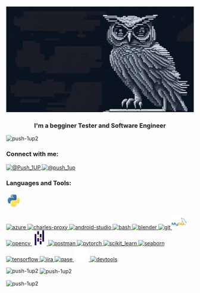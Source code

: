 ![Header](https://github.com/Push-1UP2/Push-1UP2/blob/main/assets/kandinsky-download-1700682675464.png)

<h3 align="center">I'm a begginer Tester and Software Engineer</h3>

<p align="left"> <img src="https://komarev.com/ghpvc/?username=push-1up2&label=Profile%20views&color=0e75b6&style=flat" alt="push-1up2" /> </p>

<h3 align="left">Connect with me: </h3>
<p align="left">
<a href="https://t.me/Push_1UP" target="blank"> <img align="center" src="https://www.vectorlogo.zone/logos/telegram/telegram-icon.svg" alt="@Push_1UP" width="40" height="40"/> </a>
<a href="https://vk.com/push_1up" target="blank"> <img align="center" src="https://www.vectorlogo.zone/logos/vk/vk-icon.svg" alt="@push_1up" width="40" height="40"/> </a>
</p>

<h3 align="left">Languages and Tools:</h3>

<p align="left">

<a href="https://www.python.org" target="_blank" rel="noreferrer"> <img src="https://raw.githubusercontent.com/devicons/devicon/master/icons/python/python-original.svg" alt="python" width="40" height="40"/> </a>

<a href="https://azure.microsoft.com/en-in/products/devops/" target="_blank" rel="noreferrer"> <img src="https://code.benco.io/icon-collection/azure-icons/Azure-DevOps.svg" alt="azure" width="40" height="40"/> </a>
<a href="https://www.charlesproxy.com/" target="_blank" rel="noreferrer"> <img src="https://raw.githubusercontent.com/simple-icons/simple-icons/b746583f3edc812ef7c20d3cc9d82a7d5be33a98/icons/charles.svg" alt="charles-proxy" width="40" height="40"/> </a>
<a href="https://developer.android.com/studio/" target="_blank" rel="noreferrer"> <img src="https://cdn.jsdelivr.net/gh/devicons/devicon/icons/androidstudio/androidstudio-original.svg" alt="android-studio" width="40" height="40"/> </a>
<a href="https://www.gnu.org/software/bash/" target="_blank" rel="noreferrer"> <img src="https://www.vectorlogo.zone/logos/gnu_bash/gnu_bash-icon.svg" alt="bash" width="40" height="40"/> </a>
<a href="https://www.blender.org/" target="_blank" rel="noreferrer"> <img src="https://download.blender.org/branding/community/blender_community_badge_black.svg" alt="blender" width="40" height="40"/> </a>
<a href="https://git-scm.com/" target="_blank" rel="noreferrer"> <img src="https://www.vectorlogo.zone/logos/git-scm/git-scm-icon.svg" alt="git" width="40" height="40"/> </a>
<a href="https://www.mysql.com/" target="_blank" rel="noreferrer"> <img src="https://raw.githubusercontent.com/devicons/devicon/master/icons/mysql/mysql-original-wordmark.svg" alt="mysql" width="40" height="40"/> </a>
<a href="https://opencv.org/" target="_blank" rel="noreferrer"> <img src="https://www.vectorlogo.zone/logos/opencv/opencv-icon.svg" alt="opencv" width="40" height="40"/> </a>
<a href="https://pandas.pydata.org/" target="_blank" rel="noreferrer"> <img src="https://raw.githubusercontent.com/devicons/devicon/2ae2a900d2f041da66e950e4d48052658d850630/icons/pandas/pandas-original.svg" alt="pandas" width="40" height="40"/> </a>
<a href="https://postman.com" target="_blank" rel="noreferrer"> <img src="https://www.vectorlogo.zone/logos/getpostman/getpostman-icon.svg" alt="postman" width="40" height="40"/> </a>
<a href="https://pytorch.org/" target="_blank" rel="noreferrer"> <img src="https://www.vectorlogo.zone/logos/pytorch/pytorch-icon.svg" alt="pytorch" width="40" height="40"/> </a>
<a href="https://scikit-learn.org/" target="_blank" rel="noreferrer"> <img src="https://upload.wikimedia.org/wikipedia/commons/0/05/Scikit_learn_logo_small.svg" alt="scikit_learn" width="40" height="40"/> </a>
<a href="https://seaborn.pydata.org/" target="_blank" rel="noreferrer"> <img src="https://seaborn.pydata.org/_images/logo-mark-lightbg.svg" alt="seaborn" width="40" height="40"/> </a>
<a href="https://www.tensorflow.org" target="_blank" rel="noreferrer"> <img src="https://www.vectorlogo.zone/logos/tensorflow/tensorflow-icon.svg" alt="tensorflow" width="40" height="40"/> </a>
<a href="https://www.atlassian.com/software/jira" target="_blank" rel="noreferrer"> <img src="https://cdn.jsdelivr.net/gh/devicons/devicon/icons/jira/jira-original.svg" alt="jira" width="40" height="40"/> </a>
<a href="https://qase.io/" target="_blank" rel="noreferrer"> <img src="https://raw.githubusercontent.com/simple-icons/simple-icons/b746583f3edc812ef7c20d3cc9d82a7d5be33a98/icons/qase.svg" alt="qase" width="40" height="40"/> </a>
<a href="https://developer.chrome.com/docs/devtools/" target="_blank" rel="noreferrer"> <img src="https://raw.githubusercontent.com/ChromeDevTools/devtools-logo/6dd4391f4855e11c4b959fac0b5bed71cbef6f30/logos/svg/chrome-devtools-square-responsive.svg
" alt="devtools" width="40" height="40"/> </a>
<a href="https://www.jetbrains.com/ru-ru/youtrack/" target="_blank" rel="noreferrer"> <img src="https://upload.wikimedia.org/wikipedia/commons/8/8d/YouTrack_Icon.svg" alt="devtools" width="40" height="40"/> </a>
</p>

<!-- ### Languages and Tools -->
<!-- ![Python](https://img.shields.io/badge/-Python-0A1420?style=for-the-badge&logo=Python) -->

<!-- ![Swagger](https://img.shields.io/badge/-Swagger-0A1420?style=for-the-badge&logo=Swagger) -->
<!-- ![Jira](https://img.shields.io/badge/-Jira-0A1420?style=for-the-badge&logo=Jira&logoColor=0053CD) -->
<!-- ![AzureDevops](https://img.shields.io/badge/-Azure_Devops-0A1420?style=for-the-badge&logo=AzureDevops&logoColor=0078D7) -->
<!-- ![Devtools](https://img.shields.io/badge/-Devtools-0A1420?style=for-the-badge&logo=GoogleChrome) -->
<!-- ![Postman](https://img.shields.io/badge/-Postman-0A1420?style=for-the-badge&logo=Postman) -->
<!-- ![MySQL](https://img.shields.io/badge/-MySQL-0A1420?style=for-the-badge&logo=MySQL) -->
<!-- ![AndroidStudio](https://img.shields.io/badge/-Android_Studio-0A1420?style=for-the-badge&logo=AndroidStudio) -->
<!-- ![Git](https://img.shields.io/badge/-Git-0A1420?style=for-the-badge&logo=Git) -->
<!-- ![GitHub](https://img.shields.io/badge/-GitHub-0A1420?style=for-the-badge&logo=GitHub) -->
<!-- ![Blender](https://img.shields.io/badge/-Blender-0A1420?style=for-the-badge&logo=Blender) -->
<!-- ![Parawise](https://img.shields.io/badge/-Parawise-0A1420?style=for-the-badge&logo=Parawise) -->
<!-- ![Qase](https://img.shields.io/badge/-Qase-0A1420?style=for-the-badge&logo=Qase) -->
<!-- ![Testit](https://img.shields.io/badge/-Testit-0A1420?style=for-the-badge&logo=Testit) -->
<!-- ![Youtrack](https://img.shields.io/badge/-Youtrack-0A1420?style=for-the-badge&logo=Youtrack) -->
<!-- ![SoapUI](https://img.shields.io/badge/-SoapUI-0A1420?style=for-the-badge&logo=SoapUI) -->
<!-- ![CharlesProxy](https://img.shields.io/badge/-Charles_Proxy-0A1420?style=for-the-badge&logo=CharlesProxy) -->
<!-- ![Fiddler](https://img.shields.io/badge/-Fiddler-0A1420?style=for-the-badge&logo=Fiddler) -->

<p><img align="left" src="https://github-readme-stats.vercel.app/api/top-langs?username=push-1up2&show_icons=true&locale=en&layout=compact" alt="push-1up2" /></p>

<p>&nbsp;<img align="center" src="https://github-readme-stats.vercel.app/api?username=push-1up2&show_icons=true&locale=en" alt="push-1up2" /></p>

<p><img align="center" src="https://github-readme-streak-stats.herokuapp.com/?user=push-1up2&" alt="push-1up2" /></p>

<!-- ### Follow me -->
<!-- [![Telegram](https://img.shields.io/badge/-Telegram-0A1420?style=for-the-badge&logo=Telegram)](https://t.me/Push_1UP) -->
<!-- [![Vkontakte](https://img.shields.io/badge/-Vkontakte-0A1420?style=for-the-badge&logo=Vk&logoColor=4F7DB3)](https://vk.com/push_1up) -->

<!-- [![Aleksej's GitHub stats](https://github-readme-stats.vercel.app/api?username=Push-1UP2&show_icons=true&theme=tokyonight)](https://github.com/anuraghazra/github-readme-stats) -->